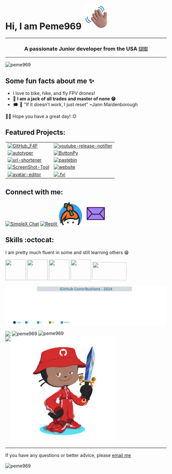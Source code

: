 # Hi, I am Peme969 ![👋](wave.png)
<hr>
<h3 align="center">A passionate Junior developer from the USA 🇺🇸</h3>
<hr>
<p align="left"><img src="https://komarev.com/ghpvc/?username=peme969&label=Profile%20views&color=0e75b6&style=flat" alt="peme969"/></p>

## Some fun facts about me ✨
- I love to bike, hike, and fly FPV drones!
- 🤯 **I am a jack of all trades and master of none 😁**
- 🗯 🌟 "If it doesn't work, I just reset" ~Jann Mardenborough
  
 🙋‍♂️ Hope you have a great day! :D
## Featured Projects:
<table>
  <tr>
    <td>
      <a href="https://github.com/peme969/GitHub_F4F">
        <img src="https://github-readme-stats.vercel.app/api/pin/?username=peme969&repo=GitHub_F4F&theme=tokyonight" alt="GitHub_F4F"/>
      </a>
    </td>
    <td>
      <a href="https://github.com/peme969/youtube-release-notifier">
        <img src="https://github-readme-stats.vercel.app/api/pin/?username=peme969&repo=youtube-release-notifier&theme=tokyonight" alt="youtube-release-notifier"/>
      </a>
    </td>
  </tr>
  <tr>
    <td>
      <a href="https://github.com/peme969/AutoTyper">
        <img src="https://github-readme-stats.vercel.app/api/pin/?username=peme969&repo=autotyper&theme=tokyonight" alt="autotyper"/>
      </a>
    </td>
    <td>
      <a href="https://github.com/peme969/ButtonPy">
        <img src="https://github-readme-stats.vercel.app/api/pin/?username=peme969&repo=ButtonPy&theme=tokyonight" alt="ButtonPy"/>
      </a>
    </td>
  </tr>
  <tr>
    <td>
      <a href="https://github.com/peme969/url-shortener">
        <img src="https://github-readme-stats.vercel.app/api/pin/?username=peme969&repo=url-shortener&theme=tokyonight" alt="url-shortener"/>
      </a>
    </td>
    <td>
      <a href="https://github.com/peme969/pastebin">
        <img src="https://github-readme-stats.vercel.app/api/pin/?username=peme969&repo=pastebin&theme=tokyonight" alt="pastebin"/>
      </a>
    </td>
  </tr>
  <tr>
    <td>
      <a href="https://github.com/peme969/ScreenShot-Tool">
        <img src="https://github-readme-stats.vercel.app/api/pin/?username=peme969&repo=ScreenShot-Tool&theme=tokyonight" alt="ScreenShot-Tool"/>
      </a>
    </td>
    <td>
      <a href="https://github.com/peme969/website">
        <img src="https://github-readme-stats.vercel.app/api/pin/?username=peme969&repo=website&theme=tokyonight" alt="website"/>
      </a>
    </td>
  </tr>
  <tr>
    <td>
      <a href="https://github.com/peme969/avatar-editor">
        <img src="https://github-readme-stats.vercel.app/api/pin/?username=peme969&repo=avatar-editor&theme=tokyonight" alt="avatar-editor"/>
      </a>
    </td>
    <td>
      <a href="https://github.com/peme969/.fyi">
        <img src="https://github-readme-stats.vercel.app/api/pin/?username=peme969&repo=.fyi&theme=tokyonight" alt=".fyi"/>
      </a>
    </td>
  </tr>
</table>

## Connect with me:
<a target="_blank" alt="SimpleX Chat" href="https://simplex.chat/contact#/?v=2-7&smp=smp%3A%2F%2F0YuTwO05YJWS8rkjn9eLJDjQhFKvIYd8d4xG8X1blIU%3D%40smp8.simplex.im%2Fg8jwO18SopGJuvM3R_bJvqo2ti0roJkY%23%2F%3Fv%3D1-3%26dh%3DMCowBQYDK2VuAyEAYCoMstD4dvDkWriGbHBgAztUIgIeDupXgh81TL7lYnY%253D%26srv%3Dbeccx4yfxxbvyhqypaavemqurytl6hozr47wfc7uuecacjqdvwpw2xid.onion"><img src="https://upload.wikimedia.org/wikipedia/en/8/81/SimpleX_Logo.png" width="75" height="75" alt="SimpleX Chat"/></a>
<a href="https://replit.com/@muskbot" alt="Replit" target="_blank">
<img src="https://upload.wikimedia.org/wikipedia/commons/thumb/7/78/New_Replit_Logo.svg/1200px-New_Replit_Logo.svg.png" width="75" height="75" id="replit" alt="Replit" />
</a>
<a href="https://keybase.io/peme969" alt="Keybase" target="_blank"><img src="https://raw.githubusercontent.com/peme969/peme969/refs/heads/main/Keybase_logo_official.png" width="75" height="75" alt="Keybase" /></a>
<a href="mailto:github@peme969.dev" alt="Email" target="_blank"><img src="https://raw.githubusercontent.com/peme969/peme969/refs/heads/main/mail.png" width="75" height="75" alt="Email" /></a>
## Skills :octocat:
I am pretty much fluent in some and still learning others 😁
<div style='display:inline-block;'>
<img src='https://github-production-user-asset-6210df.s3.amazonaws.com/74038190/238200426-29fd6286-4e7b-4d6c-818f-c4765d5e39a9.gif?X-Amz-Algorithm=AWS4-HMAC-SHA256&X-Amz-Credential=AKIAVCODYLSA53PQK4ZA%2F20241212%2Fus-east-1%2Fs3%2Faws4_request&X-Amz-Date=20241212T170535Z&X-Amz-Expires=300&X-Amz-Signature=8a05cb6824a50bc42fbfd1dcb0fba9da309d6abb66692eee86b34457f561ac32&X-Amz-SignedHeaders=host' style='width:64px;height:64px;'/>
<img src='https://github-production-user-asset-6210df.s3.amazonaws.com/74038190/238200428-67f477ed-6624-42da-99f0-1a7b1a16eecb.gif?X-Amz-Algorithm=AWS4-HMAC-SHA256&X-Amz-Credential=AKIAVCODYLSA53PQK4ZA%2F20241212%2Fus-east-1%2Fs3%2Faws4_request&X-Amz-Date=20241212T170538Z&X-Amz-Expires=300&X-Amz-Signature=452e2a869012798e25339422902e1bc118fa2775fbd4903f5b5281bd83061890&X-Amz-SignedHeaders=host' style='width:64px;height:64px;'/>
<img src='https://user-images.githubusercontent.com/74038190/212257472-08e52665-c503-4bd9-aa20-f5a4dae769b5.gif' style='width:64px;height:64px;'/>
<img src='https://user-images.githubusercontent.com/74038190/212257454-16e3712e-945a-4ca2-b238-408ad0bf87e6.gif' style='width:64px;height:64px;'/>
<img src='https://user-images.githubusercontent.com/74038190/212281775-b468df30-4edc-4bf8-a4ee-f52e1aaddc86.gif' style='    width: 107px;
    height: 56px;
    transform: rotate(1deg);'/>
</div>

![e](https://raw.githubusercontent.com/peme969/peme969/refs/heads/main/github_contributions_enhanced.svg)

<div style='display:inline-block;'>
<img height=300  align="center"src='https://github-readme-stats.vercel.app/api?username=peme969&show=reviews,discussions_started,discussions_answered,prs_merged,prs_merged_percentage&count_private=true&theme=blue-green&border_radius=10'/>
  <img src="https://github-readme-stats.vercel.app/api/top-langs/?username=peme969&theme=blue-green" alt="peme969" height=300 align=center />
  <img src="https://github-readme-streak-stats-salesp07.vercel.app/?user=peme969&count_private=true&theme=blue-green&border_radius=10" width=740 height=230 alt="peme969" />
<br>
<div style='display:flex;'>
<img height=330 src='https://stats.quine.sh/peme969/github?theme=dark'/><img align='right'src="https://raw.githubusercontent.com/peme969/peme969/refs/heads/main/octocat.png" alt="peme969" style='width:330px;height:330px;'/></div>
</div>

___________

If you have any questions or better advice, please [email me](https://mail.google.com/mail/u/0/?fs=1&tf=cm&to=hello@peme969.is-a.dev)

<img align="center" src="https://img.shields.io/badge/Made%20with-Markdown-1f425f.svg" alt="peme969" />
